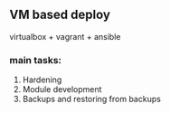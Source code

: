## VM based deploy
virtualbox + vagrant + ansible

### main tasks:
1. Hardening
2. Module development
3. Backups and restoring from backups 

##

